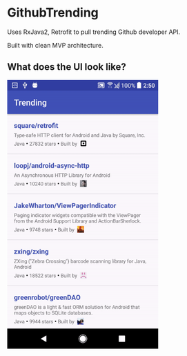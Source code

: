 GithubTrending
====================================
Uses RxJava2, Retrofit to pull trending Github developer API.

Built with clean MVP architecture.

What does the UI look like?
----------------------------

<img src="IMAGE.gif" width="350"/>
